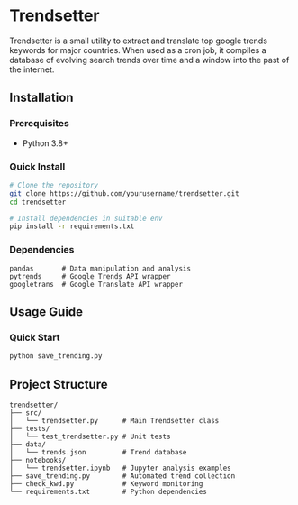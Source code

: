 # Trendsetter

Trendsetter is a small utility to extract and translate top google trends 
keywords for major countries. When used as a cron job, it compiles a database 
of evolving search trends over time and a window into the past of the internet.

## Installation

### Prerequisites
- Python 3.8+

### Quick Install
```bash
# Clone the repository
git clone https://github.com/yourusername/trendsetter.git
cd trendsetter

# Install dependencies in suitable env
pip install -r requirements.txt
```

### Dependencies
```
pandas       # Data manipulation and analysis
pytrends     # Google Trends API wrapper
googletrans  # Google Translate API wrapper
```

## Usage Guide

### Quick Start
```bash
python save_trending.py
```

## Project Structure

```
trendsetter/
├── src/
│   └── trendsetter.py      # Main Trendsetter class
├── tests/
│   └── test_trendsetter.py # Unit tests
├── data/
│   └── trends.json         # Trend database
├── notebooks/
│   └── trendsetter.ipynb   # Jupyter analysis examples
├── save_trending.py        # Automated trend collection
├── check_kwd.py            # Keyword monitoring
└── requirements.txt        # Python dependencies
```

